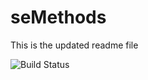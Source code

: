 # seMethods
 This is the updated readme file

![Build Status](https://github.com/aye-chan-maw04/seMethods/actions/workflows/main.yml/badge.svg)
